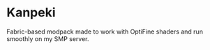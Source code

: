 # Kanpeki
Fabric-based modpack made to work with OptiFine shaders and run smoothly on my SMP server.
